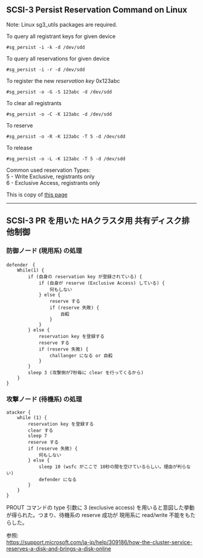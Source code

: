 ## SCSI-3 Persist Reservation Command on Linux

Note: Linux sg3_utils packages are required.

To query all registrant keys for given device

	#sg_persist -i -k -d /dev/sdd

To query all reservations for given device

	#sg_persist -i -r -d /dev/sdd

To register the new *reservation key* 0x123abc

	#sg_persist -o -G -S 123abc -d /dev/sdd

To clear all registrants

	#sg_persist -o -C -K 123abc -d /dev/sdd

To reserve

	#sg_persist -o -R -K 123abc -T 5 -d /dev/sdd

To release

	#sg_persist -o -L -K 123abc -T 5 -d /dev/sdd

Common used reservation Types:  
5 - Write Exclusive, registrants only  
6 - Exclusive Access, registrants only 


This is copy of [this page][1]

[1]: http://aliuhui.blogspot.jp/2012/04/scsi-3-persist-reservation-command-on.html

---

## SCSI-3 PR を用いた HAクラスタ用 共有ディスク排他制御

### 防御ノード (現用系) の処理
```
defender　{
	While(1) {
		if (自身の reservation key が登録されている) {
			if (自身が reserve (Exclusive Access) している) {
				何もしない
			} else {
				reserve する
				if (reserve 失敗) {
					自殺
				}
			}
		} else {
			reservation key を登録する
			reserve する
			if (reserve 失敗) {
				challanger になる or 自殺
			}
		}
		sleep 3	(攻撃側が7秒毎に clear を行ってくるから)
	}
}
```

### 攻撃ノード (待機系) の処理
```
atacker {
	while (1) {
		reservation key を登録する
		clear する
		sleep 7
		reserve する
		if (reserve 失敗) {
			何もしない
		} else {
			sleep 10 (wsfc がここで 10秒の間を空けているらしい。理由が判らない)
			defender になる
		}
	}
}
```

PROUT コマンドの type 引数に 3 (exclusive access) を用いると意図した挙動が得られた。つまり、待機系の reserve 成功が 現用系に read/write 不能をもたらした。

参照:  
https://support.microsoft.com/ja-jp/help/309186/how-the-cluster-service-reserves-a-disk-and-brings-a-disk-online
